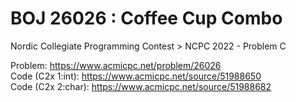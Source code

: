 # BOJ 26026 : Coffee Cup Combo  
Nordic Collegiate Programming Contest > NCPC 2022 - Problem C  
  
Problem: https://www.acmicpc.net/problem/26026  
Code (C2x 1:int): https://www.acmicpc.net/source/51988650  
Code (C2x 2:char): https://www.acmicpc.net/source/51988682
